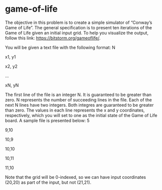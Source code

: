 # game-of-life

The objective in this problem is to create a simple simulator of “Conway’s Game of Life”. The general specification is
to present ten iterations of the Game of Life given an initial input grid. To help you visualize the output, follow this link: 
https://bitstorm.org/gameoflife/.

You will be given a text file with the following format:
N 

x1, y1

x2, y2

...

xN, yN

The first line of the file is an integer N. It is guaranteed to be greater than zero. N represents the number of succeeding
lines in the file.
Each of the next N lines have two integers. Both integres are guaranteed to be greater than zero. The values in each
line represents the x and y coordinates, respectively, which you will set to one as the initial state of the Game of Life
board. A sample file is presented below:
5

9,10

10,9

10,10

10,11

11,10


Note that the grid will be 0-indexed, so we can have input coordinates (20,20) as part of the input, but not
(21,21).
